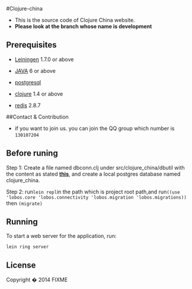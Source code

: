 #Clojure-china

- This is the source code of Clojure China website.
- **Please look at the branch whose name is development**

## Prerequisites

- [Leiningen][1] 1.7.0 or above

[1]: https://github.com/technomancy/leiningen

- [JAVA][2] 6 or above

[2]:http://www.oracle.com/technetwork/java/index.html

- [postgresql][3]

[3]: http://www.postgresql.org/

- [clojure][4] 1.4 or above
 
[4]:http://clojure.org/

- [redis][5] 2.8.7

[5]:http://redis.io/

##Contact & Contribution

- if you want to join us. you can join the QQ group which number is `130107204`

## Before runing 

Step 1: Create a file named dbconn.clj under src/clojure_china/dbutil with the content as stated **[this](https://github.com/paomian/clojure-china/tree/paomian/src/clojure_china/dbutil)**, and create a local postgres database named clojure_china.

Step 2: run`lein repl`in the path which is project root path,and run`((use 'lobos.core 'lobos.connectivity 'lobos.migration 'lobos.migrations))` then `(migrate)` 

## Running

To start a web server for the application, run:

    lein ring server

## License

Copyright � 2014 FIXME
